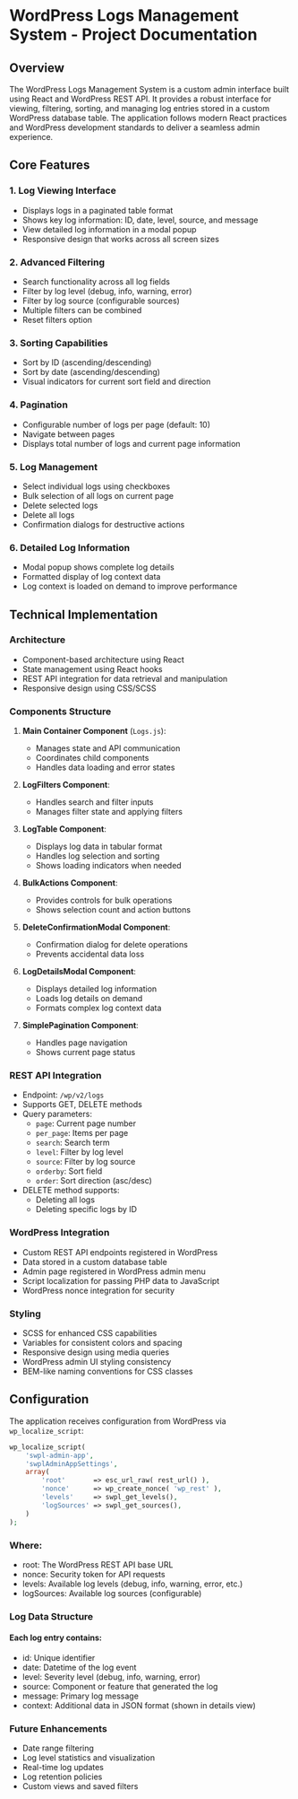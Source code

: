 # WordPress Logs Management System - Project Documentation

## Overview

The WordPress Logs Management System is a custom admin interface built using React and WordPress REST API. It provides a robust interface for viewing, filtering, sorting, and managing log entries stored in a custom WordPress database table. The application follows modern React practices and WordPress development standards to deliver a seamless admin experience.

## Core Features

### 1. Log Viewing Interface

- Displays logs in a paginated table format
- Shows key log information: ID, date, level, source, and message
- View detailed log information in a modal popup
- Responsive design that works across all screen sizes

### 2. Advanced Filtering

- Search functionality across all log fields
- Filter by log level (debug, info, warning, error)
- Filter by log source (configurable sources)
- Multiple filters can be combined
- Reset filters option

### 3. Sorting Capabilities

- Sort by ID (ascending/descending)
- Sort by date (ascending/descending)
- Visual indicators for current sort field and direction

### 4. Pagination

- Configurable number of logs per page (default: 10)
- Navigate between pages
- Displays total number of logs and current page information

### 5. Log Management

- Select individual logs using checkboxes
- Bulk selection of all logs on current page
- Delete selected logs
- Delete all logs
- Confirmation dialogs for destructive actions

### 6. Detailed Log Information

- Modal popup shows complete log details
- Formatted display of log context data
- Log context is loaded on demand to improve performance

## Technical Implementation

### Architecture

- Component-based architecture using React
- State management using React hooks
- REST API integration for data retrieval and manipulation
- Responsive design using CSS/SCSS

### Components Structure

1. **Main Container Component** (`Logs.js`):

   - Manages state and API communication
   - Coordinates child components
   - Handles data loading and error states

2. **LogFilters Component**:

   - Handles search and filter inputs
   - Manages filter state and applying filters

3. **LogTable Component**:

   - Displays log data in tabular format
   - Handles log selection and sorting
   - Shows loading indicators when needed

4. **BulkActions Component**:

   - Provides controls for bulk operations
   - Shows selection count and action buttons

5. **DeleteConfirmationModal Component**:

   - Confirmation dialog for delete operations
   - Prevents accidental data loss

6. **LogDetailsModal Component**:

   - Displays detailed log information
   - Loads log details on demand
   - Formats complex log context data

7. **SimplePagination Component**:
   - Handles page navigation
   - Shows current page status

### REST API Integration

- Endpoint: `/wp/v2/logs`
- Supports GET, DELETE methods
- Query parameters:
  - `page`: Current page number
  - `per_page`: Items per page
  - `search`: Search term
  - `level`: Filter by log level
  - `source`: Filter by log source
  - `orderby`: Sort field
  - `order`: Sort direction (asc/desc)
- DELETE method supports:
  - Deleting all logs
  - Deleting specific logs by ID

### WordPress Integration

- Custom REST API endpoints registered in WordPress
- Data stored in a custom database table
- Admin page registered in WordPress admin menu
- Script localization for passing PHP data to JavaScript
- WordPress nonce integration for security

### Styling

- SCSS for enhanced CSS capabilities
- Variables for consistent colors and spacing
- Responsive design using media queries
- WordPress admin UI styling consistency
- BEM-like naming conventions for CSS classes

## Configuration

The application receives configuration from WordPress via `wp_localize_script`:

```php
wp_localize_script(
    'swpl-admin-app',
    'swplAdminAppSettings',
    array(
        'root'       => esc_url_raw( rest_url() ),
        'nonce'      => wp_create_nonce( 'wp_rest' ),
        'levels'     => swpl_get_levels(),
        'logSources' => swpl_get_sources(),
    )
);
```

### Where:

- root: The WordPress REST API base URL
- nonce: Security token for API requests
- levels: Available log levels (debug, info, warning, error, etc.)
- logSources: Available log sources (configurable)

### Log Data Structure

#### Each log entry contains:

- id: Unique identifier
- date: Datetime of the log event
- level: Severity level (debug, info, warning, error)
- source: Component or feature that generated the log
- message: Primary log message
- context: Additional data in JSON format (shown in details view)

### Future Enhancements

- Date range filtering
- Log level statistics and visualization
- Real-time log updates
- Log retention policies
- Custom views and saved filters
